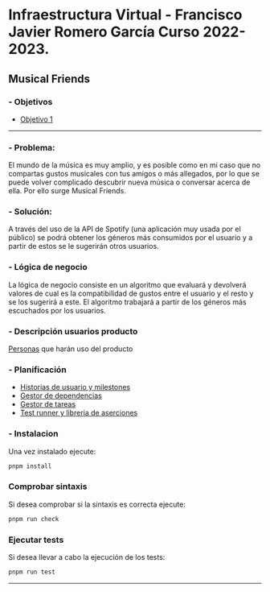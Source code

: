 # Infraestructura Virtual - Francisco Javier Romero García Curso 2022-2023.
## Musical Friends 

### - Objetivos
  - [Objetivo 1](docs/Objetivos/Objetivo-1.md) 

 ---

### - Problema:

  El mundo de la música es muy amplio, y es posible como en mi caso que no compartas gustos musicales con tus amigos o más allegados, por lo que se puede volver complicado descubrir nueva música o conversar acerca de ella. Por ello surge Musical Friends.
  
### - Solución:
  
  A través del uso de la API de Spotify (una aplicación muy usada por el público) se podrá obtener los géneros más consumidos por el usuario y a partir de estos se le sugerirán otros usuarios.
 

 ### - Lógica de negocio
La lógica de negocio consiste en un algoritmo que evaluará y devolverá valores de cual es la compatibilidad de gustos entre el usuario y el resto y se los sugerirá a este. El algoritmo trabajará a partir de los géneros más escuchados por los usuarios.

 ### - Descripción usuarios producto
  [Personas](/docs/personas.md) que harán uso del producto
 
 ### - Planificación
  - [Historias de usuario y milestones](/docs/planteamiento.md)
  - [Gestor de dependencias](/docs/gestor-dependencias.md)
  - [Gestor de tareas](/docs/gestor-tareas.md)
  - [Test runner y libreria de aserciones](/docs/test-runner-libreria-aserciones.md)

  ### - Instalacion
  Una vez instalado ejecute:
  ```bash
  pnpm install
  ```
  ### Comprobar sintaxis
  Si desea comprobar si la sintaxis es correcta ejecute:
  ```bash
  pnpm run check
  ```
  ### Ejecutar tests
  Si desea llevar a cabo la ejecución de los tests:
  ```bash
  pnpm run test
  ```
  ---
